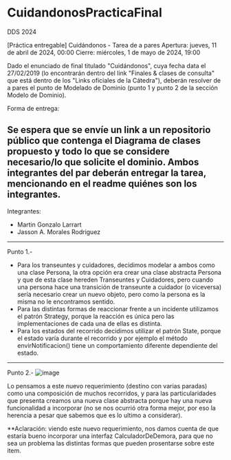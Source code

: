 # CuidandonosPracticaFinal
DDS 2024

[Práctica entregable] Cuidándonos - Tarea de a pares
Apertura: jueves, 11 de abril de 2024, 00:00
Cierre: miércoles, 1 de mayo de 2024, 19:00

Dado el enunciado de final titulado "Cuidándonos", cuya fecha data el 27/02/2019 (lo encontrarán dentro del link "Finales & clases de consulta" que está dentro de los "Links oficiales de la Cátedra"), deberán resolver de a pares el punto de Modelado de Dominio (punto 1 y punto 2 de la sección Modelo de Dominio). 

Forma de entrega:

Se espera que se envíe un link a un repositorio público que contenga el Diagrama de clases propuesto y todo lo que se considere necesario/lo que solicite el dominio. 
Ambos integrantes del par deberán entregar la tarea, mencionando en el readme quiénes son los integrantes.
-----------------------------------------------------------------------------------------------
Integrantes:
 - Martin Gonzalo Larrart
 - Jasson A. Morales Rodriguez

-------------------------------------------------------------------------------------------------
Punto 1.- 
  * Para los transeuntes y cuidadores, decidimos modelar a ambos como una clase Persona, la otra opción era crear una clase abstracta Persona y que de esta clase hereden Transeuntes y Cuidadores, pero cuando una persona hace una transición de transeunte a cuidador (o viceversa) sería necesario crear un nuevo objeto, pero como la persona es la misma no le encontramos sentido.
  * Para las distintas formas de reaccionar frente a un incidente utilizamos el patrón Strategy, porque la reacción es única pero las implementaciones de cada una de ellas es distinta.
  * Para los estados del recorrido decidimos utilizar el patrón State, porque el estado varía durante el recorrido y por ejemplo el método envirNotificacion() tiene un comportamiento diferente dependiente del estado.
--------------------------------------------------------------------------------------------------
Punto 2.-
![image](https://github.com/JassonMRo/CuidandonosPracticaFinal/assets/83483424/ab032a3e-a6b5-48fe-a824-5566116660a5)

Lo pensamos a este nuevo requerimiento (destino con varias paradas) como una composición de muchos recorridos, y para las particularidades que presenta creamos una nueva clase abstracta porque hay una nueva funcionalidad a incorporar (no se nos ocurrió otra forma mejor, por eso la herencia a pesar que sabemos que es lo ultimo a considerar).

**Aclaración: viendo este nuevo requerimiento, nos damos cuenta de que estaría bueno incorporar una interfaz CalculadorDeDemora, para que no sea un problema las distintas formas que pueden prosentarse sobre este item.

